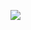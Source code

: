 ![](https://media.githubusercontent.com/media/dyzz/dyzz.github.io/master/images/GoblinMechanist.png)